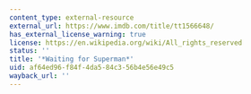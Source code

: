 ```yaml
---
content_type: external-resource
external_url: https://www.imdb.com/title/tt1566648/
has_external_license_warning: true
license: https://en.wikipedia.org/wiki/All_rights_reserved
status: ''
title: '*Waiting for Superman*'
uid: af64ed96-f84f-4da5-84c3-56b4e56e49c5
wayback_url: ''
---
```


